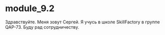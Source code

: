 # module_9.2
Здравствуйте. Меня зовут Сергей.
Я учусь в школе SkillFactory в группе QAP-73.
Буду рад сотрудничеству.
